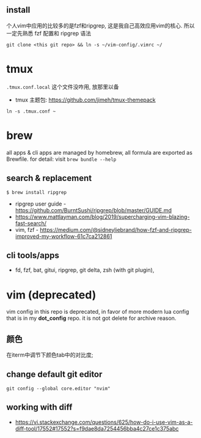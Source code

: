 


## install 


个人vim中应用的比较多的是fzf和ripgrep, 这是我自己高效应用vim的核心. 所以一定先熟悉 fzf 配置和 ripgrep 语法

```
git clone <this git repo> && ln -s ~/vim-config/.vimrc ~/
```


# tmux
`.tmux.conf.local` 这个文件没咋用, 放那里以备
  
  * tmux 主题包: https://github.com/jimeh/tmux-themepack

`ln -s .tmux.conf ~`


# brew

all apps & cli apps are managed by homebrew, all formula are exported as Brewfile.
for detail: visit `brew bundle --help`


## search & replacement
` $ brew install ripgrep `

* ripgrep user guide - https://github.com/BurntSushi/ripgrep/blob/master/GUIDE.md
* https://www.mattlayman.com/blog/2019/supercharging-vim-blazing-fast-search/
* vim, fzf - https://medium.com/@sidneyliebrand/how-fzf-and-ripgrep-improved-my-workflow-61c7ca212861

## cli tools/apps

* fd, fzf, bat, gitui, ripgrep, git delta, zsh (with git plugin), 




# vim (deprecated)

vim config in this repo is deprecated, in favor of more modern lua config that is in my __dot_config__ repo.
it is not got delete for archive reason.



## 颜色
在iterm中调节下颜色tab中的对比度;


## change default git editor
`git config --global core.editor "nvim"`


## working with diff
* https://vi.stackexchange.com/questions/625/how-do-i-use-vim-as-a-diff-tool/17552#17552?s=f9dae8da7254456bba4c27ce1c375abc


